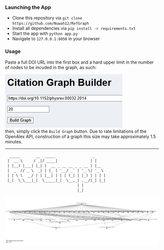 ### Launching the App 
* Clone this repository via `git clone https://github.com/Nuwah12/RefGraph`
* Install all dependencies via `pip install -r requirements.txt`
* Start the app with `python app.py`
* Navigate to `127.0.0.1:8050` in your browser 

### Usage 
Paste a full DOI URL into the first box and a hard upper limit in the number of nodes to be incuded in the graph, as such: 

![example input](img/refgraph_input_ex_080325.png) \
then, simply click the `Build Graph` button. Due to rate limitations of the OpenAlex API, construction of a graph this size may take approximately 1.5 minutes.
***
```
  _____       __  _____                 _     
 |  __ \     / _|/ ____|               | |    
 | |__) |___| |_| |  __ _ __ __ _ _ __ | |__  
 |  _  // _ \  _| | |_ | '__/ _` | '_ \| '_ \ 
 | | \ \  __/ | | |__| | | | (_| | |_) | | | |
 |_|  \_\___|_|  \_____|_|  \__,_| .__/|_| |_|
                                 | |          
                                 |_|
```
![example image](img/bfs_refgraph_openalex.png)
